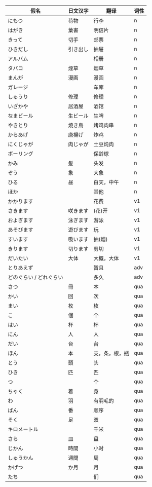 ﻿|假名|日文汉字|翻译|词性|
|-|-|-|-|
|にもつ|荷物|行李|n|
|はがき|葉書|明信片|n|
|きって|切手|邮票|n|
|ひきだし|引き出し|抽屉|n|
|アルバム||相册|n|
|タバコ|煙草|烟草|n|
|まんが|漫画|漫画|n|
|ガレージ||车库|n|
|しゅうり|修理|修理|n|
|いざかや|居酒屋|酒馆|n|
|なまビール|生ビール|生啤|n|
|やきとり|焼き鳥|烤鸡肉串|n|
|からあげ|唐揚げ|炸鸡|n|
|にくじゃが|肉じゃが|土豆炖肉|n|
|ボーリング||保龄球|n|
|かみ|髪|头发|n|
|ぞう|象|大象|n|
|ひる|昼|白天，中午|n|
|ほか||其他|n|
|かかります||花费|v1|
|さきます|咲きます|(花)开|v1|
|およぎます|泳ぎます|游泳|v1|
|あそびます|遊びます|玩|v1|
|すいます|吸います|抽(烟)|v1|
|きります|切ります|剪切|v1|
|だいたい|大体|大概，大体|v1|
|とりあえず||暂且|adv|
|どのぐらい / どれぐらい||多久|adv|
|さつ|冊|本|qua|
|かい|回|次|qua|
|まい|枚|枚|qua|
|こ|個|个|qua|
|はい|杯|杯|qua|
|にん|人|人|qua|
|だい|台|台|qua|
|ほん|本|支，条，根，瓶|qua|
|とう|頭|头|qua|
|ひき|匹|匹|qua|
|つ||个|qua|
|ちゃく|着|身|qua|
|わ|羽|有羽毛的|qua|
|ばん|番|顺序|qua|
|そく|足|双|qua|
|キロメートル||千米|qua|
|さら|皿|盘|qua|
|じかん|時間|小时|qua|
|しゅうかん|週間|周|qua|
|かげつ|か月|月|qua|
|たち||们|qua|